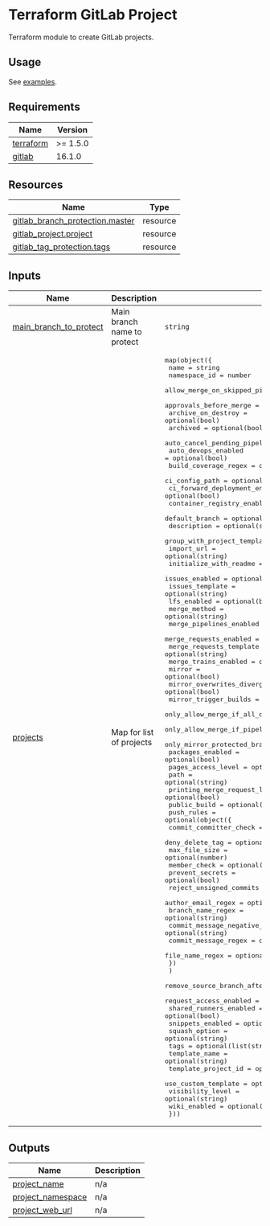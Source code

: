 # Terraform GitLab Project

Terraform module to create GitLab projects.

## Usage

See [examples](./examples).

## Requirements

| Name | Version |
|------|---------|
| <a name="requirement_terraform"></a> [terraform](#requirement\_terraform) | >= 1.5.0 |
| <a name="requirement_gitlab"></a> [gitlab](#requirement\_gitlab) | 16.1.0 |

## Resources

| Name | Type |
|------|------|
| [gitlab_branch_protection.master](https://registry.terraform.io/providers/gitlabhq/gitlab/16.1.0/docs/resources/branch_protection) | resource |
| [gitlab_project.project](https://registry.terraform.io/providers/gitlabhq/gitlab/16.1.0/docs/resources/project) | resource |
| [gitlab_tag_protection.tags](https://registry.terraform.io/providers/gitlabhq/gitlab/16.1.0/docs/resources/tag_protection) | resource |

## Inputs

| Name | Description | Type | Default | Required |
|------|-------------|------|---------|:--------:|
| <a name="input_main_branch_to_protect"></a> [main\_branch\_to\_protect](#input\_main\_branch\_to\_protect) | Main branch name to protect | `string` | n/a | yes |
| <a name="input_projects"></a> [projects](#input\_projects) | Map for list of projects | <pre>map(object({<br>    name                                             = string<br>    namespace_id                                     = number<br>    allow_merge_on_skipped_pipeline                  = optional(bool)<br>    approvals_before_merge                           = optional(number)<br>    archive_on_destroy                               = optional(bool)<br>    archived                                         = optional(bool)<br>    auto_cancel_pending_pipelines                    = optional(string)<br>    auto_devops_enabled                              = optional(bool)<br>    build_coverage_regex                             = optional(string)<br>    ci_config_path                                   = optional(string)<br>    ci_forward_deployment_enabled                    = optional(bool)<br>    container_registry_enabled                       = optional(bool)<br>    default_branch                                   = optional(string)<br>    description                                      = optional(string)<br>    group_with_project_templates_id                  = optional(number)<br>    import_url                                       = optional(string)<br>    initialize_with_readme                           = optional(bool)<br>    issues_enabled                                   = optional(bool)<br>    issues_template                                  = optional(string)<br>    lfs_enabled                                      = optional(bool)<br>    merge_method                                     = optional(string)<br>    merge_pipelines_enabled                          = optional(bool)<br>    merge_requests_enabled                           = optional(bool)<br>    merge_requests_template                          = optional(string)<br>    merge_trains_enabled                             = optional(bool)<br>    mirror                                           = optional(bool)<br>    mirror_overwrites_diverged_branches              = optional(bool)<br>    mirror_trigger_builds                            = optional(bool)<br>    only_allow_merge_if_all_discussions_are_resolved = optional(bool)<br>    only_allow_merge_if_pipeline_succeeds            = optional(bool)<br>    only_mirror_protected_branches                   = optional(bool)<br>    packages_enabled                                 = optional(bool)<br>    pages_access_level                               = optional(string)<br>    path                                             = optional(string)<br>    printing_merge_request_link_enabled              = optional(bool)<br>    public_build                                     = optional(bool)<br>    push_rules = optional(object({<br>      commit_committer_check        = optional(bool)<br>      deny_delete_tag               = optional(bool)<br>      max_file_size                 = optional(number)<br>      member_check                  = optional(bool)<br>      prevent_secrets               = optional(bool)<br>      reject_unsigned_commits       = optional(bool)<br>      author_email_regex            = optional(string)<br>      branch_name_regex             = optional(string)<br>      commit_message_negative_regex = optional(string)<br>      commit_message_regex          = optional(string)<br>      file_name_regex               = optional(string)<br>      })<br>    )<br>    remove_source_branch_after_merge = optional(bool)<br>    request_access_enabled           = optional(bool)<br>    shared_runners_enabled           = optional(bool)<br>    snippets_enabled                 = optional(bool)<br>    squash_option                    = optional(string)<br>    tags                             = optional(list(string))<br>    template_name                    = optional(string)<br>    template_project_id              = optional(number)<br>    use_custom_template              = optional(bool)<br>    visibility_level                 = optional(string)<br>    wiki_enabled                     = optional(bool)<br>  }))</pre> | n/a | yes |

## Outputs

| Name | Description |
|------|-------------|
| <a name="output_project_name"></a> [project\_name](#output\_project\_name) | n/a |
| <a name="output_project_namespace"></a> [project\_namespace](#output\_project\_namespace) | n/a |
| <a name="output_project_web_url"></a> [project\_web\_url](#output\_project\_web\_url) | n/a |
